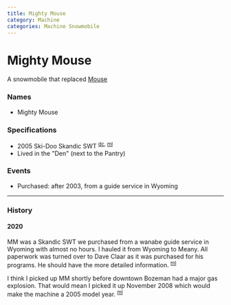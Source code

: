 ```yaml
---
title: Mighty Mouse
category: Machine
categories: Machine Snowmobile
---
```

# Mighty Mouse

A snowmobile that replaced [Mouse](/Machine/Mouse)

### Names
- Mighty Mouse

### Specifications
- 2005 Ski-Doo Skandic SWT <sup>[dc], [ml]</sup>
- Lived in the "Den" (next to the Pantry)

### Events
- Purchased: after 2003, from a guide service in Wyoming


---
### History
#### 2020

MM was a Skandic SWT we purchased from a wanabe guide service in Wyoming with almost no hours. I hauled it from Wyoming to Meany. All paperwork was turned over to Dave Claar as it was purchased for his programs. He should have the more detailed information. <sup>[ml]</sup>

I think I picked up MM shortly before downtown Bozeman had a major gas explosion. That would mean I picked it up November 2008 which would make the machine a 2005 model year. <sup>[ml]</sup>

[dc]: /Person/Dave-Claar
[ml]: /Person/Mike-Lonergan

